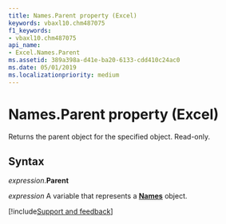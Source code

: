 ```yaml
---
title: Names.Parent property (Excel)
keywords: vbaxl10.chm487075
f1_keywords:
- vbaxl10.chm487075
api_name:
- Excel.Names.Parent
ms.assetid: 389a398a-d41e-ba20-6133-cdd410c24ac0
ms.date: 05/01/2019
ms.localizationpriority: medium
---
```



# Names.Parent property (Excel)

Returns the parent object for the specified object. Read-only.


## Syntax

_expression_.**Parent**

_expression_ A variable that represents a **[Names](Excel.Names.md)** object.




[!include[Support and feedback](~/includes/feedback-boilerplate.md)]